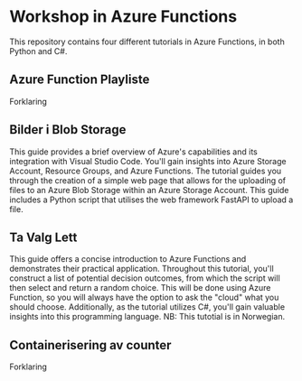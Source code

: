 # Workshop in Azure Functions

This repository contains four different tutorials in Azure Functions, in both Python and C#. 

## Azure Function Playliste
Forklaring

## Bilder i Blob Storage
This guide provides a brief overview of Azure's capabilities and its integration with Visual Studio Code. You'll gain insights into Azure Storage Account, Resource Groups, and Azure Functions. The tutorial guides you through the creation of a simple web page that allows for the uploading of files to an Azure Blob Storage within an Azure Storage Account. This guide includes a Python script that utilises the web framework FastAPI to upload a file. 

## Ta Valg Lett
This guide offers a concise introduction to Azure Functions and demonstrates their practical application. Throughout this tutorial, you'll construct a list of potential decision outcomes, from which the script will then select and return a random choice. This will be done using Azure Function, so you will always have the option to ask the "cloud" what you should choose. Additionally, as the tutorial utilizes C#, you'll gain valuable insights into this programming language. NB: This tutotial is in Norwegian. 

## Containerisering av counter
Forklaring
